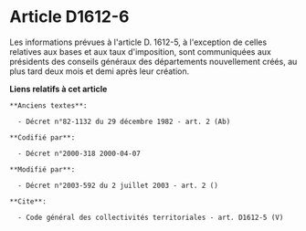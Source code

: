# Article D1612-6

Les informations prévues à l'article D. 1612-5, à l'exception de celles relatives aux bases et aux taux d'imposition, sont
communiquées aux présidents des conseils généraux des départements nouvellement créés, au plus tard deux mois et demi après
leur création.

**Liens relatifs à cet article**

	**Anciens textes**:

	  - Décret n°82-1132 du 29 décembre 1982 - art. 2 (Ab)

	**Codifié par**:

	  - Décret n°2000-318 2000-04-07

	**Modifié par**:

	  - Décret n°2003-592 du 2 juillet 2003 - art. 2 ()

	**Cite**:

	  - Code général des collectivités territoriales - art. D1612-5 (V)
